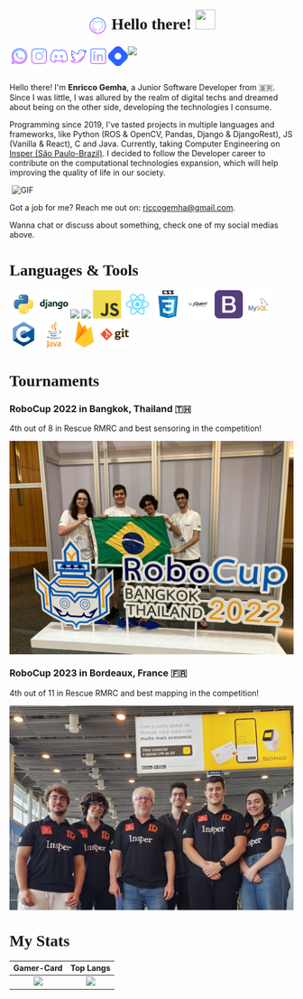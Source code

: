 <link href="font/stylesheet.css" rel="stylesheet">

<h1 align="center" style="font-family:tr2ntr2n">
    <img align="center" alt="GitHub" width="35px" src="img/github_logo.png"/> Hello there! <img src="https://camo.githubusercontent.com/e8e7b06ecf583bc040eb60e44eb5b8e0ecc5421320a92929ce21522dbc34c891/68747470733a2f2f6d656469612e67697068792e636f6d2f6d656469612f6876524a434c467a6361737252346961377a2f67697068792e676966" style="width:35px;height:35px;">
</h1>

<a href="https://wa.me/5511941181001" target=”_blank”>
    <img align="left" alt="Enricco Gemha's WhatsApp" width="35px" src="img/whatsapp_logo.png"/>
</a>

<a href="https://www.instagram.com/enriccogemha/">
    <img align="left" alt="Enricco Gemha's Instagram" width="35px" src="img/instagram_logo.png"/>
</a>

<a href="https://discordapp.com/users/723560063981060189/">
    <img align="left" alt="Enricco Gemha's Discord" width="35px" src="img/discord_logo.png"/>
</a>

<a href="https://twitter.com/gemhadventures">
    <img align="left" alt="Enricco Gemha's Twitter" width="35px" src="img/twitter_logo.png"/>
</a>

<a href="https://www.linkedin.com/in/enriccogemha/">
    <img align="left" alt="Enricco Gemha's LinkedIN" width="35px" src="img/linkedin_logo.png"/>
</a>

<a href="https://hashnode.com/@G3mha/">
    <img align="left" alt="Enricco Gemha's HashNode" width="35px" src="img/hashnode_logo.png"/>
</a>

![](https://visitor-badge.glitch.me/badge?page_id=G3mha.G3mha)

<br />

Hello there! I'm **Enricco Gemha**, a Junior Software Developer from 🇧🇷. Since I was little, I was allured by the realm of digital techs and dreamed about being on the other side, developing the technologies I consume.

Programming since 2019, I've tasted projects in multiple languages and frameworks, like Python (ROS & OpenCV, Pandas, Django & DjangoRest), JS (Vanilla & React), C and Java. Currently, taking Computer Engineering on [Insper (São Paulo-Brazil)](https://www.insper.edu.br/en/). I decided to follow the Developer career to contribute on the computational technologies expansion, which will help improving the quality of life in our society.


<img align="right" alt="GIF" src="https://github.com/abhisheknaiidu/abhisheknaiidu/blob/master/code.gif?raw=true" style="width:500px;heeight:320px;" />
  
<br />

Got a job for me? Reach me out on: [riccogemha@gmail.com](mailto:riccogemha@gmail.com).

Wanna chat or discuss about something, check one of my social medias above.

<h1 align="left" style="font-family:tr2ntr2n">Languages & Tools</h1>

<code><img height="50" src="https://raw.githubusercontent.com/github/explore/80688e429a7d4ef2fca1e82350fe8e3517d3494d/topics/python/python.png"></code>
<code><img height="50" src="https://raw.githubusercontent.com/github/explore/80688e429a7d4ef2fca1e82350fe8e3517d3494d/topics/django/django.png"></code>
<code><img height="65" src="https://upload.wikimedia.org/wikipedia/commons/thumb/2/22/Pandas_mark.svg/1200px-Pandas_mark.svg.png"></code>
<code><img height="40" src="https://upload.wikimedia.org/wikipedia/commons/thumb/0/05/Scikit_learn_logo_small.svg/2560px-Scikit_learn_logo_small.svg.png"></code>
<code><img height="50" src="https://raw.githubusercontent.com/github/explore/80688e429a7d4ef2fca1e82350fe8e3517d3494d/topics/javascript/javascript.png"></code>
<code><img height="50" src="https://raw.githubusercontent.com/github/explore/80688e429a7d4ef2fca1e82350fe8e3517d3494d/topics/react/react.png"></code>
<code><img height="50" src="https://raw.githubusercontent.com/github/explore/5c058a388828bb5fde0bcafd4bc867b5bb3f26f3/topics/css/css.png"></code>
<code><img height="50" src="https://raw.githubusercontent.com/github/explore/80688e429a7d4ef2fca1e82350fe8e3517d3494d/topics/jquery/jquery.png"></code>
<code><img height="50" src="https://raw.githubusercontent.com/github/explore/80688e429a7d4ef2fca1e82350fe8e3517d3494d/topics/bootstrap/bootstrap.png"></code>
<code><img height="50" src="https://raw.githubusercontent.com/github/explore/80688e429a7d4ef2fca1e82350fe8e3517d3494d/topics/mysql/mysql.png"></code>
<code><img height="50" src="https://raw.githubusercontent.com/github/explore/80688e429a7d4ef2fca1e82350fe8e3517d3494d/topics/c/c.png"></code>
<code><img height="50" src="https://raw.githubusercontent.com/github/explore/80688e429a7d4ef2fca1e82350fe8e3517d3494d/topics/java/java.png"></code>
<code><img height="50" src="https://raw.githubusercontent.com/github/explore/80688e429a7d4ef2fca1e82350fe8e3517d3494d/topics/firebase/firebase.png"></code>
<code><img height="50" src="https://raw.githubusercontent.com/github/explore/80688e429a7d4ef2fca1e82350fe8e3517d3494d/topics/git/git.png"></code>

<h1 align="left" style="font-family:tr2ntr2n">Tournaments</h1>
<h3>RoboCup 2022 in Bangkok, Thailand 🇹🇭</h3>
<p>4th out of 8 in Rescue RMRC and best sensoring in the competition!</p>

<a href="https://robocup.org/">
    <img align="center" alt="RoboCup2022 Thailand photo" width="750px" src="img/IMG-20220712-WA0028.jpg"/>
</a>


<h3>RoboCup 2023 in Bordeaux, France 🇫🇷</h3>
<p>4th out of 11 in Rescue RMRC and best mapping in the competition!</p>

<a href="https://robocup.org/">
    <img align="center" alt="RoboCup2023 Bordeaux photo" width="750px" src="img/DIA01_20230629_142644.jpg"/>
</a>

<br />

<h1 align="left" style="font-family:tr2ntr2n">My Stats</h1>



Gamer-Card             |  Top Langs
:-------------------------:|:-------------------------:
![](https://card.exophase.com/2/0/233579.png?1695318820)  |  ![](https://github-readme-stats.vercel.app/api/top-langs/?username=G3mha&theme=dracula)
